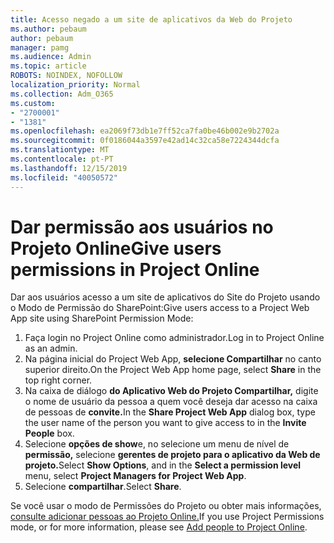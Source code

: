 ```yaml
---
title: Acesso negado a um site de aplicativos da Web do Projeto
ms.author: pebaum
author: pebaum
manager: pamg
ms.audience: Admin
ms.topic: article
ROBOTS: NOINDEX, NOFOLLOW
localization_priority: Normal
ms.collection: Adm_O365
ms.custom:
- "2700001"
- "1381"
ms.openlocfilehash: ea2069f73db1e7ff52ca7fa0be46b002e9b2702a
ms.sourcegitcommit: 0f0186044a3597e42ad14c32ca58e7224344dcfa
ms.translationtype: MT
ms.contentlocale: pt-PT
ms.lasthandoff: 12/15/2019
ms.locfileid: "40050572"
---
```

# <a name="give-users-permissions-in-project-online"></a><span data-ttu-id="04766-102">Dar permissão aos usuários no Projeto Online</span><span class="sxs-lookup"><span data-stu-id="04766-102">Give users permissions in Project Online</span></span>

<span data-ttu-id="04766-103">Dar aos usuários acesso a um site de aplicativos do Site do Projeto usando o Modo de Permissão do SharePoint:</span><span class="sxs-lookup"><span data-stu-id="04766-103">Give users access to a Project Web App site using SharePoint Permission Mode:</span></span>

1. <span data-ttu-id="04766-104">Faça login no Project Online como administrador.</span><span class="sxs-lookup"><span data-stu-id="04766-104">Log in to Project Online as an admin.</span></span>
2. <span data-ttu-id="04766-105">Na página inicial do Project Web App, **selecione Compartilhar** no canto superior direito.</span><span class="sxs-lookup"><span data-stu-id="04766-105">On the Project Web App home page, select **Share** in the top right corner.</span></span>
3. <span data-ttu-id="04766-106">Na caixa de diálogo **do Aplicativo Web do Projeto Compartilhar,** digite o nome de usuário da pessoa a quem você deseja dar acesso na caixa de pessoas de **convite.**</span><span class="sxs-lookup"><span data-stu-id="04766-106">In the **Share Project Web App** dialog box, type the user name of the person you want to give access to in the **Invite People** box.</span></span>
4. <span data-ttu-id="04766-107">Selecione **opções de show**e, no selecione um menu de nível de **permissão,** selecione **gerentes de projeto para o aplicativo da Web de projeto.**</span><span class="sxs-lookup"><span data-stu-id="04766-107">Select **Show Options**, and in the **Select a permission level** menu, select **Project Managers for Project Web App**.</span></span>
5. <span data-ttu-id="04766-108">Selecione **compartilhar**.</span><span class="sxs-lookup"><span data-stu-id="04766-108">Select **Share**.</span></span>

<span data-ttu-id="04766-109">Se você usar o modo de Permissões do Projeto ou obter mais informações, [consulte adicionar pessoas ao Projeto Online.](https://docs.microsoft.com/projectonline/step-2-add-people-to-project-online)</span><span class="sxs-lookup"><span data-stu-id="04766-109">If you use Project Permissions mode, or for more information, please see [Add people to Project Online](https://docs.microsoft.com/projectonline/step-2-add-people-to-project-online).</span></span>

